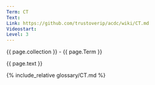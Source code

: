 ```yaml
---
Term: CT
Text: 
Link: https://github.com/trustoverip/acdc/wiki/CT.md
Videostart: 
Level: 3
---
```


{{ page.collection }} - {{ page.Term }}

   {{ page.text }}

{% include_relative glossary/CT.md %}
